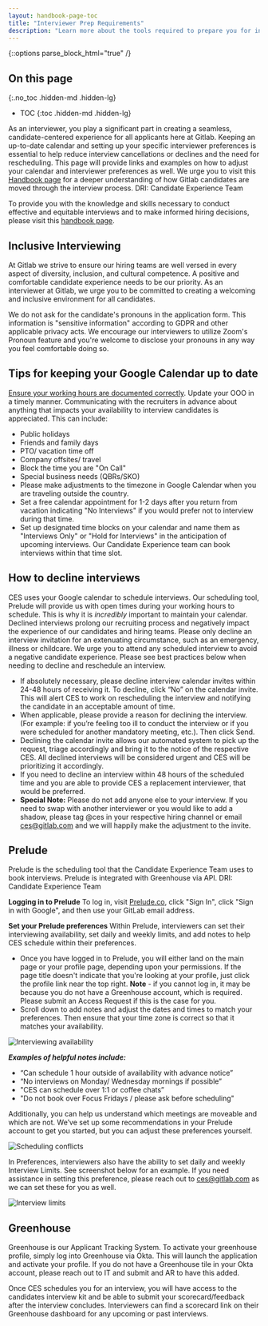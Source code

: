 ```yaml
---
layout: handbook-page-toc
title: "Interviewer Prep Requirements"
description: "Learn more about the tools required to prepare you for interviewing at Gitlab"
---
```


{::options parse_block_html="true" /}

## On this page
{:.no_toc .hidden-md .hidden-lg}

- TOC
{:toc .hidden-md .hidden-lg}

As an interviewer, you play a significant part in creating a seamless, candidate-centered experience for all applicants here at Gitlab. Keeping an up-to-date calendar and setting up your specific interviewer preferences is essential to help reduce interview cancellations or declines and the need for rescheduling. This page will provide links and examples on how to adjust your calendar and interviewer preferences as well. We urge you to visit this [Handbook page](https://about.gitlab.com/handbook/hiring/interviewing/#moving-candidates-through-the-process) for a deeper understanding of how Gitlab candidates are moved through the interview process. DRI: Candidate Experience Team

To provide you with the knowledge and skills necessary to conduct effective and equitable interviews and to make informed hiring decisions, please visit this [handbook page](https://about.gitlab.com/handbook/hiring/conducting-a-gitlab-interview/).

## Inclusive Interviewing

At Gitlab we strive to ensure our hiring teams are well versed in every aspect of diversity, inclusion, and cultural competence. A positive and comfortable candidate experience needs to be our priority. As an interviewer at Gitlab, we urge you to be committed to creating a welcoming and inclusive environment for all candidates.

We do not ask for the candidate's pronouns in the application form. This information is "sensitive information" according to GDPR and other applicable privacy acts. We encourage our interviewers to utilize Zoom's Pronoun feature and you're welcome to disclose your pronouns in any way you feel comfortable doing so.

## Tips for keeping your Google Calendar up to date

[Ensure your working hours are documented correctly](https://support.google.com/calendar/answer/7638168?hl=en&co=GENIE.Platform%3DDesktop). Update your OOO in a timely manner. Communicating with the recruiters in advance about anything that impacts your availability to interview candidates is appreciated. This can include:
- Public holidays
- Friends and family days
- PTO/ vacation time off
- Company offsites/ travel
- Block the time you are "On Call"
- Special business needs (QBRs/SKO)
- Please make adjustments to the timezone in Google Calendar when you are traveling outside the country.
- Set a free calendar appointment for 1-2 days after you return from vacation indicating "No Interviews" if you would prefer not to interview during that time.
- Set up designated time blocks on your calendar and name them as "Interviews Only" or "Hold for Interviews" in the anticipation of upcoming interviews. Our Candidate Experience team can book interviews within that time slot.

## How to decline interviews

CES uses your Google calendar to schedule interviews. Our scheduling tool, Prelude will provide us with open times during your working hours to schedule. This is why it is _incredibly_ important to maintain your calendar. Declined interviews prolong our recruiting process and negatively impact the experience of our candidates and hiring teams. Please only decline an interview invitation for an extenuating circumstance, such as an emergency, illness or childcare. We urge you to attend any scheduled interview to avoid a negative candidate experience. Please see best practices below when needing to decline and reschedule an interview.

- If absolutely necessary, please decline interview calendar invites within 24-48 hours of receiving it. To decline, click “No” on the calendar invite. This will alert CES to work on rescheduling the interview and notifying the candidate in an acceptable amount of time. 
- When applicable, please provide a reason for declining the interview. (For example: if you’re feeling too ill to conduct the interview or if you were scheduled for another mandatory meeting, etc.). Then click Send.
- Declining the calendar invite allows our automated system to pick up the request, triage accordingly and bring it to the notice of the respective CES. All declined interviews will be considered urgent and CES will be prioritizing it accordingly. 
- If you need to decline an interview within 48 hours of the scheduled time and  you are able to provide CES a replacement interviewer, that would be preferred.
- **Special Note:** Please do not add anyone else to your interview. If you need to swap with another interviewer or you would like to add a shadow, please tag @ces in your respective hiring channel or email ces@gitlab.com and we will happily make the adjustment to the invite.

## Prelude

Prelude is the scheduling tool that the Candidate Experience Team uses to book interviews. Prelude is integrated with Greenhouse via API. DRI: Candidate Experience Team

**Logging in to Prelude**
To log in, visit [Prelude.co](https://www.prelude.co/), click "Sign In", click "Sign in with Google", and then use your GitLab email address.

**Set your Prelude preferences**
Within Prelude, interviewers can set their interviewing availability, set daily and weekly limits, and add notes to help CES schedule within their preferences.
- Once you have logged in to Prelude, you will either land on the main page or your profile page, depending upon your permissions. If the page title doesn't indicate that you're looking at your profile, just click the profile link near the top right. 
**Note** - if you cannot log in, it may be because you do not have a Greenhouse account, which is required. Please submit an Access Request if this is the case for you.
- Scroll down to add notes and adjust the dates and times to match your preferences. Then ensure that your time zone is correct so that it matches your availability.

![Interviewing availability](/images/talent_acquisition/availability.png)

**_Examples of helpful notes include:_**
- “Can schedule 1 hour outside of availability with advance notice”
- “No interviews on Monday/ Wednesday mornings if possible”
- "CES can schedule over 1:1 or coffee chats”
- "Do not book over Focus Fridays / please ask before scheduling"

Additionally, you can help us understand which meetings are moveable and which are not. We’ve set up some recommendations in your Prelude account to get you started, but you can adjust these preferences yourself.

![Scheduling conflicts](/images/talent_acquisition/conflicts.png)

In Preferences, interviewers also have the ability to set daily and weekly Interview Limits. See screenshot below for an example. If you need assistance in setting this preference, please reach out to ces@gitlab.com as we can set these for you as well.

![Interview limits](/images/talent_acquisition/limits.png)

## Greenhouse

Greenhouse is our Applicant Tracking System. To activate your greenhouse profile, simply log into Greenhouse via Okta. This will launch the application and activate your profile. If you do not have a Greenhouse tile in your Okta account, please reach out to IT and submit and AR to have this added.

Once CES schedules you for an interview, you will have access to the candidates interview kit and be able to submit your scorecard/feedback after the interview concludes. Interviewers can find a scorecard link on their Greenhouse dashboard for any upcoming or past interviews.
